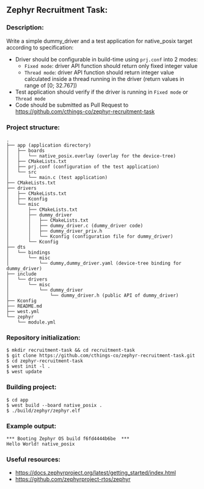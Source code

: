 
## Zephyr Recruitment Task:

### Description:
Write a simple dummy_driver and a test application for native_posix target according to specification:
- Driver should be configurable in build-time using `prj.conf` into 2 modes:
  - `Fixed mode`: driver API function should return only fixed integer value
  - `Thread mode`: driver API function should return integer value calculated inside a thread running in the driver (return values in range of [0; 32.767])
- Test application should verify if the driver is running in `Fixed mode` or `Thread mode`
- Code should be submitted as Pull Request to https://github.com/cthings-co/zephyr-recruitment-task

### Project structure:

    .
    ├── app (application directory)
    │   ├── boards
    │   │   └── native_posix.overlay (overlay for the device-tree)
    │   ├── CMakeLists.txt
    │   ├── prj.conf (configuration of the test application)
    │   └── src
    │       └── main.c (test application)
    ├── CMakeLists.txt
    ├── drivers
    │   ├── CMakeLists.txt
    │   ├── Kconfig
    │   └── misc
    │       ├── CMakeLists.txt
    │       ├── dummy_driver
    │       │   ├── CMakeLists.txt
    │       │   ├── dummy_driver.c (dummy_driver code)
    │       │   ├── dummy_driver_priv.h
    │       │   └── Kconfig (configuration file for dummy_driver)
    │       └── Kconfig
    ├── dts
    │   └── bindings
    │       └── misc
    │           └── dummy,dummy_driver.yaml (device-tree binding for dummy_driver)
    ├── include
    │   └── drivers
    │       └── misc
    │           └── dummy_driver
    │               └── dummy_driver.h (public API of dummy_driver)
    ├── Kconfig
    ├── README.md
    ├── west.yml
    └── zephyr
        └── module.yml

### Repository initialization:

    $ mkdir recruitment-task && cd recruitment-task
    $ git clone https://github.com/cthings-co/zephyr-recruitment-task.git
    $ cd zephyr-recruitment-task
    $ west init -l .
    $ west update

### Building project:

    $ cd app
    $ west build --board native_posix .
    $ ./build/zephyr/zephyr.elf

### Example output:

    *** Booting Zephyr OS build f6fd4444b6be  ***
    Hello World! native_posix

### Useful resources:

- https://docs.zephyrproject.org/latest/getting_started/index.html
- https://github.com/zephyrproject-rtos/zephyr

